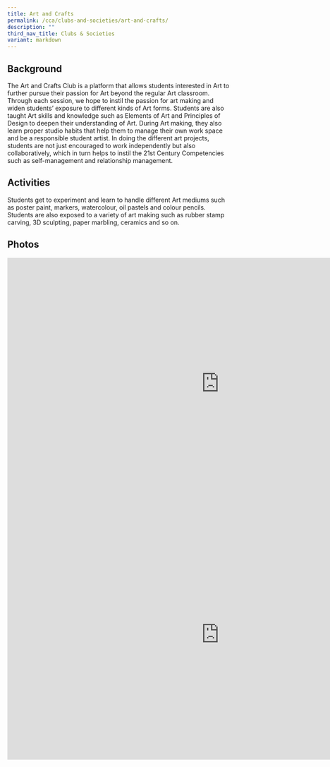 ```yaml
---
title: Art and Crafts
permalink: /cca/clubs-and-societies/art-and-crafts/
description: ""
third_nav_title: Clubs & Societies
variant: markdown
---
```

Background
----------

The Art and Crafts Club is a platform that allows students interested in Art to further pursue their passion for Art beyond the regular Art classroom. Through each session, we hope to instil the passion for art making and widen students’ exposure to different kinds of Art forms. Students are also taught Art skills and knowledge such as Elements of Art and Principles of Design to deepen their understanding of Art. During Art making, they also learn proper studio habits that help them to manage their own work space and be a responsible student artist. In doing the different art projects, students are not just encouraged to work independently but also collaboratively, which in turn helps to instil the 21st Century Competencies such as self-management and relationship management.

  

Activities
----------

Students get to experiment and learn to handle different Art mediums such as poster paint, markers, watercolour, oil pastels and colour pencils. Students are also exposed to a variety of art making such as rubber stamp carving, 3D sculpting, paper marbling, ceramics and so on.

  

Photos
------

<iframe allowfullscreen="true" height="569" width="960" frameborder="0" src="https://docs.google.com/presentation/d/e/2PACX-1vRjptt2aPhPvC6hpP8TckhUiS8H_CV14W4mP8P5B4c4tH0_EfbDgthRbcPz1XpgsVaDp9Fk41U_VVs9/embed?start=false&amp;loop=false&amp;delayms=3000"></iframe>

<iframe allowfullscreen="true" height="569" width="960" frameborder="0" src="https://docs.google.com/presentation/d/e/2PACX-1vTRDWtNzZaoXqG0T6KFg1EoMvp_GV4pSsdLjdJcAnpGaEZqiRBTMyF9CniwpAbJ1KoU48l04rD921fL/embed?start=false&amp;loop=false&amp;delayms=3000"></iframe>